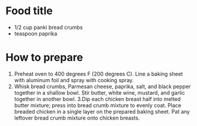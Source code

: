 # Food title
* 1/2 cup panki bread crumbs
* teaspoon paprika


# How to prepare
1. Preheat oven to 400 degrees F (200 degrees C). Line a baking sheet with aluminum foil and spray with cooking spray.
2. Whisk bread crumbs, Parmesan cheese, paprika, salt, and black pepper together in a shallow bowl. Stir butter, white wine, mustard, and garlic together in another bowl.
3.Dip each chicken breast half into melted butter mixture; press into bread crumb mixture to evenly coat. Place breaded chicken in a single layer on the prepared baking sheet. Pat any leftover bread crumb mixture onto chicken breasts.